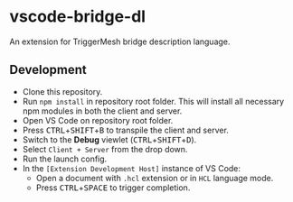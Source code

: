 # vscode-bridge-dl

An extension for TriggerMesh bridge description language.

## Development

- Clone this repository.
- Run `npm install` in repository root folder. This will install all necessary npm modules in both the client and server.
- Open VS Code on repository root folder.
- Press <kbd>CTRL</kbd>+<kbd>SHIFT</kbd>+<kbd>B</kbd> to transpile the client and server.
- Switch to the **Debug** viewlet (<kbd>CTRL</kbd>+<kbd>SHIFT</kbd>+<kbd>D</kbd>).
- Select `Client + Server` from the drop down.
- Run the launch config.
- In the `[Extension Development Host]` instance of VS Code:
  - Open a document with `.hcl` extension or in `HCL` language mode.
  - Press <kbd>CTRL</kbd>+<kbd>SPACE</kbd> to trigger completion.
